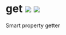 get <img src="https://travis-ci.org/basketjs/get.svg?branch=master" /> <img src="https://david-dm.org/basketjs/get.svg" />
===

Smart property getter
